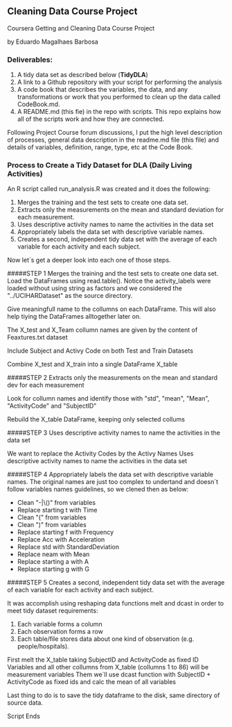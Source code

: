 ## Cleaning Data Course Project

Coursera Getting and Cleaning Data Course Project 

by Eduardo Magalhaes Barbosa

### Deliverables:

1. A tidy data set as described below (**TidyDLA**)
1. A link to a Github repository with your script for performing the analysis
1. A code book that describes the variables, the data, and any transformations or work that you performed to clean up the data called CodeBook.md. 
1. A README.md (this fie) in the repo with scripts. This repo explains how all of the scripts work and how they are connected.  

Following Project Course forum discussions, I put the high level description of processes, general data description in the readme.md file (this file) and details of variables, definition, range, type, etc at the Code Book.


### Process to Create a Tidy Dataset for DLA (Daily Living Activities)

An R script called run_analysis.R was created  and it does the following:
 
1. Merges the training and the test sets to create one data set.
1. Extracts only the measurements on the mean and standard deviation for each measurement. 
1. Uses descriptive activity names to name the activities in the data set
1. Appropriately labels the data set with descriptive variable names. 
1. Creates a second, independent tidy data set with the average of each variable for each activity and each subject. 

Now let´s get a deeper look into each one of those steps.

#####STEP 1
Merges the training and the test sets to create one data set.
Load the DataFrames using read.table(). Notice the activity_labels were loaded without using string as factors and we considered the "../UCIHARDataset" as the source directory.

Give meaningfull name to the collumns on each DataFrame. This will also help tiying the DataFrames alltogether later on.

The X_test and X_Team collumn names are given by the content of Feaxtures.txt dataset


Include Subject and Activy Code on both Test and Train Datasets


Combine X_test and X_train into a single DataFrame X_table

#####STEP 2
Extracts only the measurements on the mean and standard dev for each measurement    

Look for collumn names and identify those with "std", "mean", "Mean", "ActivityCode" and "SubjectID"


Rebuild the X_table DataFrame, keeping only selected collums

#####STEP 3
Uses descriptive activity names to name the activities in the data set

We want to replace the Activity Codes by the Activy Names Uses descriptive activity names to name the activities in the data set

#####STEP 4
Appropriately labels the data set with descriptive variable names. The original names are just too complex to undertand and doesn´t follow variables names guidelines, so we clened then as below:

- Clean "-|\\()" from variables
- Replace starting t with Time
- Clean "(" from variables
- Clean ")" from variables
- Replace starting f with Frequency
- Replace Acc with Acceleration
- Replace std with StandardDeviation 
- Replace neam with Mean
- Replace starting a with A
- Replace starting g with G

#####STEP 5
Creates a second, independent tidy data set with the average of each variable for each activity and each subject.

It was accomplish using reshaping data functions melt and dcast in order to meet tidy dataset requirements:
 
1. Each variable forms a column
1. Each observation forms a row
1. Each table/file stores data about one kind of observation (e.g. people/hospitals).
 
First  melt the X_table taking SubjectID and ActivityCode as fixed ID Variables and all other collumns 
from X_table (collumns 1 to 86) will be measurement variables
Them we´ll use dcast function with SubjectID + ActivityCode as fixed ids and calc the mean of all variables

Last thing to do is to save the tidy dataframe to the disk, same directory of source data.

Script Ends 

